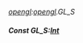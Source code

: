 _[opengl](../../modules/opengl/opengl-module.md):[opengl](../../modules/opengl/opengl-module.md).GL\_S_
##### Const GL\_S:[Int](../../modules/wonkey/wonkey-types-int.md)
